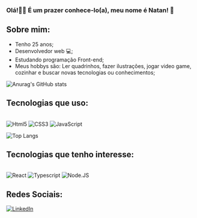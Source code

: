 ### Olá!👋🏻 É um prazer conhece-lo(a), meu nome é Natan! 🐧 

## Sobre mim:
<div>
  <ul>
    <li>Tenho 25 anos;</li>
    <li>Desenvolvedor web 💻;</li>
    <li>Estudando programação Front-end;</li>
    <li>Meus hobbys são: Ler quadrinhos, fazer ilustrações, jogar video game, cozinhar e buscar novas tecnologias ou conhecimentos;</li>
  </ul>
<div/>
  
![Anurag's GitHub stats](https://github-readme-stats.vercel.app/api?username=Natan-Camelo&show_icons=true&theme=transparent)

## Tecnologias que uso:

<div > <br/>
  <img alt="Html5" src="https://img.shields.io/badge/HTML5-E34F26?style=for-the-badge&logo=html5&logoColor=white"/>
  <img alt="CSS3" src="https://img.shields.io/badge/CSS3-1572B6?style=for-the-badge&logo=css3&logoColor=white"/>
  <img alt="JavaScript" src="https://img.shields.io/badge/JavaScript-F7DF1E?style=for-the-badge&logo=javascript&logoColor=black"/>
</div>

![Top Langs](https://github-readme-stats.vercel.app/api/top-langs/?username=Natan-Camelo&layout=compact)

## Tecnologias que tenho interesse:

<div style="display: inline_block; aling="center""> <br/>
  <img alt="React" src="https://img.shields.io/badge/React-20232A?style=for-the-badge&logo=react&logoColor=61DAFB"/>
  <img alt="Typescript" src="https://img.shields.io/badge/TypeScript-007ACC?style=for-the-badge&logo=typescript&logoColor=white"/>
  <img alt="Node.JS" src="https://img.shields.io/badge/Node.js-43853D?style=for-the-badge&logo=node.js&logoColor=white"/>
</div>

## Redes Sociais:
[![LinkedIn](https://img.shields.io/badge/LinkedIn-0077B5?style=for-the-badge&logo=linkedin&logoColor=white)](https://www.linkedin.com/in/natan-camelo-de-sousa-526b9b277/)
